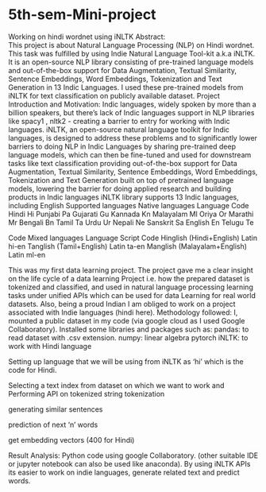 # 5th-sem-Mini-project
Working on hindi wordnet using iNLTK 
Abstract:  
This project is about Natural Language Processing (NLP) on Hindi wordnet. This task was fulfilled by using Indie Natural Language Tool-kit a.k.a iNLTK. It is an open-source NLP library consisting of pre-trained language models and out-of-the-box support for Data Augmentation, Textual Similarity, Sentence Embeddings, Word Embeddings, Tokenization and Text Generation in 13 Indic Languages. I used these pre-trained models from iNLTK for text classification on publicly available dataset.
Project Introduction and Motivation:
Indic languages, widely spoken by more than a billion speakers, but there’s lack of Indic languages support in NLP libraries like spacy1 , nltk2 - creating a barrier to entry for working with Indic languages. iNLTK, an open-source natural language toolkit for Indic languages, is designed to address these problems and to significantly lower barriers to doing NLP in Indic Languages by 
 sharing pre-trained deep language models, which can then be fine-tuned and used for downstream tasks like text classification 
 providing out-of-the-box support for Data Augmentation, Textual Similarity, Sentence Embeddings, Word Embeddings, Tokenization and Text Generation built on top of pretrained language models, lowering the barrier for doing applied research and building products in Indic languages 
iNLTK library supports 13 Indic languages, including English
Supported languages
Native languages
Language
Code
Hindi
Hi
Punjabi
Pa
Gujarati
Gu
Kannada
Kn
Malayalam
Ml
Oriya
Or
Marathi
Mr
Bengali
Bn
Tamil
Ta
Urdu
Ur
Nepali
Ne
Sanskrit
Sa
English
En
Telugu
Te

Code Mixed languages
Language
Script
Code
Hinglish (Hindi+English)
Latin
hi-en
Tanglish (Tamil+English)
Latin
ta-en
Manglish (Malayalam+English)
Latin
ml-en


This was my first data learning project. The project gave me a clear insight on the life cycle of a data learning Project i.e. how the prepared dataset is tokenized and classified, and used in natural language processing learning tasks under unified APIs which can be used for data Learning for real world datasets. Also, being a proud Indian I am obliged to work on a project associated with Indie languages (hindi here).
Methodology followed:
I, mounted a public dataset in my code (via google cloud as I used Google Collaboratory).
Installed some libraries and packages such as:
pandas: to read dataset with .csv extension.
numpy: linear algebra
pytorch
iNLTK: to work with Hindi language



Setting up language that we will be using from iNLTK as ‘hi’ which is the code for Hindi.

Selecting a text index from dataset on which we want to work and Performing API on tokenized string
tokenization

generating similar sentences

prediction of next ‘n’ words

get embedding vectors (400 for Hindi)
                                                                                                                                                                                                                                                                                                                            

Result Analysis: 
Python code using google Collaboratory. (other suitable IDE or jupyter notebook can also be used like anaconda).
By using iNLTK APIs its easier to work on indie languages, generate related text and predict words.
